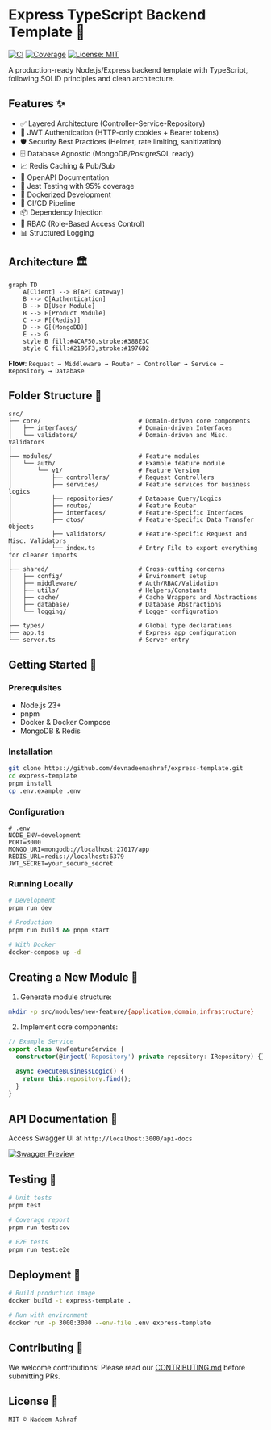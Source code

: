 # Express TypeScript Backend Template 🚀

[![CI](https://github.com/yourusername/express-template/actions/workflows/ci.yml/badge.svg)](https://github.com/devnadeemashraf/express-template/actions)
[![Coverage](https://img.shields.io/badge/coverage-95%25-brightgreen)]()
[![License: MIT](https://img.shields.io/badge/License-MIT-yellow.svg)]()

A production-ready Node.js/Express backend template with TypeScript, following SOLID principles and clean architecture.

## Features ✨

- ✅ Layered Architecture (Controller-Service-Repository)
- 🔐 JWT Authentication (HTTP-only cookies + Bearer tokens)
- 🛡️ Security Best Practices (Helmet, rate limiting, sanitization)
- 🗄️ Database Agnostic (MongoDB/PostgreSQL ready)
- 📈 Redis Caching & Pub/Sub
- 📝 OpenAPI Documentation
- 🧪 Jest Testing with 95% coverage
- 🐳 Dockerized Development
- 🔄 CI/CD Pipeline
- 📦 Dependency Injection
- 🚦 RBAC (Role-Based Access Control)
- 📊 Structured Logging

## Architecture 🏛️

```mermaid
graph TD
    A[Client] --> B[API Gateway]
    B --> C[Authentication]
    B --> D[User Module]
    B --> E[Product Module]
    C --> F[(Redis)]
    D --> G[(MongoDB)]
    E --> G
    style B fill:#4CAF50,stroke:#388E3C
    style C fill:#2196F3,stroke:#1976D2
```

**Flow**:
`Request → Middleware → Router → Controller → Service → Repository → Database`

## Folder Structure 📂

```
src/
├── core/                           # Domain-driven core components
│   ├── interfaces/                 # Domain-driven Interfaces
│   └── validators/                 # Domain-driven and Misc. Validators
│
├── modules/                        # Feature modules
│   └── auth/                       # Example feature module
│       └── v1/                     # Feature Version
│           ├── controllers/        # Request Controllers
│           ├── services/           # Feature services for business logics
│           ├── repositories/       # Database Query/Logics
│           ├── routes/             # Feature Router
│           ├── interfaces/         # Feature-Specific Interfaces
│           ├── dtos/               # Feature-Specific Data Transfer Objects
│           ├── validators/         # Feature-Specific Request and Misc. Validators
│           └── index.ts            # Entry File to export everything for cleaner imports
│
├── shared/                         # Cross-cutting concerns
│   ├── config/                     # Environment setup
│   ├── middleware/                 # Auth/RBAC/Validation
│   ├── utils/                      # Helpers/Constants
│   ├── cache/                      # Cache Wrappers and Abstractions
│   ├── database/                   # Database Abstractions
│   └── logging/                    # Logger configuration
│
├── types/                          # Global type declarations
├── app.ts                          # Express app configuration
└── server.ts                       # Server entry
```

## Getting Started 🚦

### Prerequisites

- Node.js 23+
- pnpm
- Docker & Docker Compose
- MongoDB & Redis

### Installation

```bash
git clone https://github.com/devnadeemashraf/express-template.git
cd express-template
pnpm install
cp .env.example .env
```

### Configuration

```env
# .env
NODE_ENV=development
PORT=3000
MONGO_URI=mongodb://localhost:27017/app
REDIS_URL=redis://localhost:6379
JWT_SECRET=your_secure_secret
```

### Running Locally

```bash
# Development
pnpm run dev

# Production
pnpm run build && pnpm start

# With Docker
docker-compose up -d
```

## Creating a New Module 🧩

1. Generate module structure:

```bash
mkdir -p src/modules/new-feature/{application,domain,infrastructure}
```

2. Implement core components:

```typescript
// Example Service
export class NewFeatureService {
  constructor(@inject('Repository') private repository: IRepository) {}

  async executeBusinessLogic() {
    return this.repository.find();
  }
}
```

## API Documentation 📘

Access Swagger UI at `http://localhost:3000/api-docs`

[![Swagger Preview](https://img.shields.io/badge/Swagger-UI-green)](http://localhost:3000/api-docs)

## Testing 🧪

```bash
# Unit tests
pnpm test

# Coverage report
pnpm run test:cov

# E2E tests
pnpm run test:e2e
```

## Deployment 🚀

```bash
# Build production image
docker build -t express-template .

# Run with environment
docker run -p 3000:3000 --env-file .env express-template
```

## Contributing 🤝

We welcome contributions! Please read our [CONTRIBUTING.md](CONTRIBUTING.md) before submitting PRs.

## License 📄

```
MIT © Nadeem Ashraf
```
